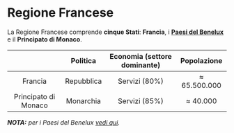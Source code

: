 # Regione Francese

La Regione Francese comprende **cinque Stati**: **Francia**, i [**Paesi del
Benelux**](6.md) e il **Principato di Monaco**.

| | Politica | Economia (settore dominante) | Popolazione |
| :-: | :-: | :-: | :-: |
| Francia | Repubblica | Servizi (80%) | &thickapprox; 65.500.000 |
| Principato di Monaco | Monarchia | Servizi (85%) | &thickapprox; 40.000 |

***NOTA:** per i Paesi del Benelux [vedi qui](6.md).*
